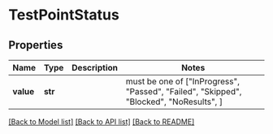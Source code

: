 # TestPointStatus


## Properties
Name | Type | Description | Notes
------------ | ------------- | ------------- | -------------
**value** | **str** |  |  must be one of ["InProgress", "Passed", "Failed", "Skipped", "Blocked", "NoResults", ]

[[Back to Model list]](../README.md#documentation-for-models) [[Back to API list]](../README.md#documentation-for-api-endpoints) [[Back to README]](../README.md)


